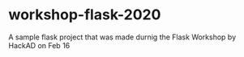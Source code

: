 # workshop-flask-2020
A sample flask project that was made durnig the Flask Workshop by HackAD on Feb 16
